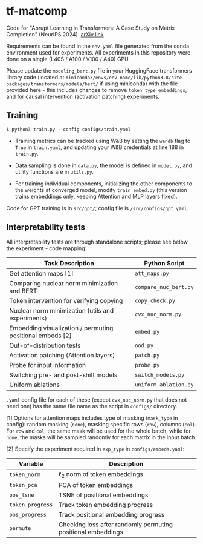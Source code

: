 # tf-matcomp
Code for "Abrupt Learning in Transformers: A Case Study on Matrix Completion" (NeurIPS 2024). [arXiv link](https://arxiv.org/abs/2410.22244)

Requirements can be found in the `env.yaml` file generated from the conda environment used for experiments. All experiments in this repository were done on a single (L40S / A100 / V100 / A40) GPU. 

Please update the `modeling_bert.py` file in your HuggingFace transformers library code (located at `miniconda3/envs/env-name/lib/python3.8/site-packages/transformers/models/bert/` if using miniconda) with the file provided here - this includes changes to remove `token_type_embeddings`, and for causal intervention (activation patching) experiments.

## Training

`$ python3 train.py --config configs/train.yaml`

- Training metrics can be tracked using W&B by setting the `wandb` flag to `True` in `train.yaml`, and updating your W&B credentials at line 188 in `train.py`. 

- Data sampling is done in `data.py`, the model is defined in `model.py`, and utility functions are in `utils.py`.

- For training individual components, initializing the other components to the weights at converged model, modify `train_embed.py` (this version trains embeddings only, keeping Attention and MLP layers fixed).



Code for GPT training is in `src/gpt/`; config file is `/src/configs/gpt.yaml`.

## Interpretability tests

All interpretability tests are through standalone scripts; please see below the experiment - code mapping:

| Task Description                                              | Python Script                                      |
|---------------------------------------------------------------|-------------------------------------------------------|
| Get attention maps [1]                                            | `att_maps.py`                                 |
| Comparing nuclear norm minimization and BERT                   | `compare_nuc_bert.py`                                 |
| Token intervention for verifying copying                      | `copy_check.py`                                       |
| Nuclear norm minimization (utils and experiments)                   | `cvx_nuc_norm.py`                                 |
| Embedding visualization / permuting positional embeds [2] | `embed.py`                                      |
| Out-of-distribution tests                                 | `ood.py`                                      |
| Activation patching (Attention layers)                                          | `patch.py`                        |
| Probe for input information                                 | `probe.py`                                            |
| Switching pre- and post-shift models                           | `switch_models.py`                                    |
| Uniform ablations                                             | `uniform_ablation.py`                                 |


`.yaml` config file for each of these (except `cvx_nuc_norm.py` that does not need one) has the same file name as the script in `configs/` directory.

[1] Options for attention maps includes type of masking (`mask_type` in config): random masking (`none`), masking specific rows (`row`), columns (`col`). For `row` and `col`, the same mask will be used for the whole batch, while for `none`, the masks will be sampled randomly for each matrix in the input batch.

[2] Specify the experiment required in `exp_type` in `configs/embeds.yaml`: 

| Variable     | Description                                    |
|--------------|------------------------------------------------|
| `token_norm` | $\ell_2$ norm of token embeddings              |
| `token_pca`  | PCA of token embeddings                        |
| `pos_tsne`   | TSNE of positional embeddings                  |
| `token_progress`   | Track token embedding progress                 |
| `pos_progress`   | Track positional embedding progress                 |
| `permute`    | Checking loss after randomly permuting positional embeddings |
